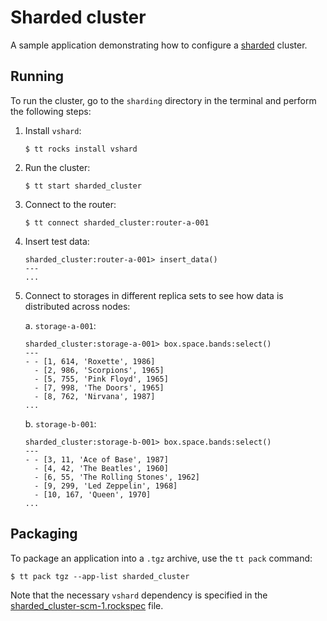 # Sharded cluster

A sample application demonstrating how to configure a [sharded](https://www.tarantool.io/en/doc/latest/concepts/sharding/) cluster.

## Running

To run the cluster, go to the `sharding` directory in the terminal and perform the following steps:

1. Install `vshard`:

   ```console
   $ tt rocks install vshard
   ```
   
2. Run the cluster:

   ```console
   $ tt start sharded_cluster
   ```

3. Connect to the router:

   ```console
   $ tt connect sharded_cluster:router-a-001
   ```

4. Insert test data:

   ```console
   sharded_cluster:router-a-001> insert_data()
   ---
   ...
   ```
   
5. Connect to storages in different replica sets to see how data is distributed across nodes:

   a. `storage-a-001`:

      ```console
      sharded_cluster:storage-a-001> box.space.bands:select()
      ---
      - - [1, 614, 'Roxette', 1986]
        - [2, 986, 'Scorpions', 1965]
        - [5, 755, 'Pink Floyd', 1965]
        - [7, 998, 'The Doors', 1965]
        - [8, 762, 'Nirvana', 1987]
      ...
      ```
   
   b. `storage-b-001`:

      ```console
      sharded_cluster:storage-b-001> box.space.bands:select()
      ---
      - - [3, 11, 'Ace of Base', 1987]
        - [4, 42, 'The Beatles', 1960]
        - [6, 55, 'The Rolling Stones', 1962]
        - [9, 299, 'Led Zeppelin', 1968]
        - [10, 167, 'Queen', 1970]
      ...
      ```


## Packaging

To package an application into a `.tgz` archive, use the `tt pack` command:

```console
$ tt pack tgz --app-list sharded_cluster
```

Note that the necessary `vshard` dependency is specified in the [sharded_cluster-scm-1.rockspec](sharded_cluster-scm-1.rockspec) file.
